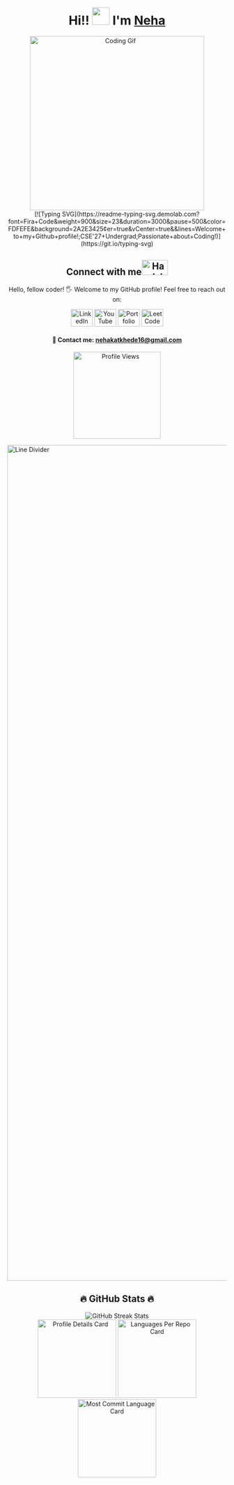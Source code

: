 <h1 align="center">Hi!! <img src="https://raw.githubusercontent.com/nixin72/nixin72/master/wave.gif" height="40" width="40" /> I'm <a href="https://www.linkedin.com/in/neha-katkhede-36558a266/" target="_blank">Neha</a></h1>

<div id="header" align="center">  
  <img src="https://i.giphy.com/media/v1.Y2lkPTc5MGI3NjExa3Nyc25ycG12cGJzb3BrcjFseTQyanNzbW1mdnJhZzJmNGpvaGs3dCZlcD12MV9pbnRlcm5hbF9naWZfYnlfaWQmY3Q9Zw/L1R1tvI9svkIWwpVYr/giphy.gif" width="400" alt="Coding Gif"/> 
</div>

<div align="center">
  [![Typing SVG](https://readme-typing-svg.demolab.com?font=Fira+Code&weight=900&size=23&duration=3000&pause=500&color=FDFEFE&background=2A2E3425&center=true&vCenter=true&&lines=Welcome+to+my+Github+profile!;CSE'27+Undergrad;Passionate+about+Coding!)](https://git.io/typing-svg)
</div>

<h2 align="center">Connect with me<img src='https://raw.githubusercontent.com/ShahriarShafin/ShahriarShafin/main/Assets/handshake.gif' width="60" height="35" alt="Handshake"></h2>       

<p align="center">
  Hello, fellow coder! 🖐️ Welcome to my GitHub profile! Feel free to reach out on:
</p>

<div align="center">
  <a href="https://www.linkedin.com/in/neha-katkhede-36558a266/" target="_blank"><img src="https://raw.githubusercontent.com/rahuldkjain/github-profile-readme-generator/master/src/images/icons/Social/linked-in-alt.svg" alt="LinkedIn" height="40" width="50" /></a>
  <a href="https://youtu.be/HxgnzT8Tj9g?si=lFjZW2PFS90HFe6B" target="_blank"><img src="https://raw.githubusercontent.com/rahuldkjain/github-profile-readme-generator/master/src/images/icons/Social/youtube.svg" alt="YouTube" height="40" width="50" /></a>
  <a href="https://neha-katkhede.netlify.app/" target="_blank"><img src="https://cdn.icon-icons.com/icons2/2148/PNG/512/blogger_icon_132675.png" alt="Portfolio" height="40" width="50" /></a>
  <a href="https://leetcode.com/u/NK_CODER/" target="_blank"><img src="https://cdn.iconscout.com/icon/free/png-512/leetcode-3628885-3030025.png" alt="LeetCode" height="40" width="50" /></a>
</div>

<h4 align="center"> 📩 Contact me: <a href="mailto:nehakatkhede@gmail.com">nehakatkhede16@gmail.com</a> </h4>

<!-- Profile view count -->
<p align="center"><img width="200" src="https://komarev.com/ghpvc/?username=nehakatkhede16&&style=for-the-badge" alt="Profile Views" /></p>

<!-- Divider line -->
<img src="https://www.animatedimages.org/data/media/562/animated-line-image-0184.gif" width="1920" alt="Line Divider" />

<h2 align="center">🔥 GitHub Stats 🔥</h2>

<div align="center">
  <img src="https://github-readme-streak-stats.herokuapp.com/?user=nehakatkhede16&theme=dark&fire=FF5E5E&ring=FFB380&currStreakNum=FF5E5E" alt="GitHub Streak Stats" />
</div>

<div align="center">
  <img height="180" src="https://github-profile-summary-cards.vercel.app/api/cards/profile-details?username=nehakatkhede16&theme=github_dark" alt="Profile Details Card" />
  <img height="180" src="https://github-profile-summary-cards.vercel.app/api/cards/repos-per-language?username=nehakatkhede16&theme=github_dark" alt="Languages Per Repo Card" />
  <img height="180" src="https://github-profile-summary-cards.vercel.app/api/cards/most-commit-language?username=nehakatkhede16&theme=github_dark" alt="Most Commit Language Card" />
  <img height="180" src="https://github-profile-summary-cards.vercel.app/api/cards/stats?username=nehakatkhede16&theme=github_dark" alt="GitHub Stats Card
